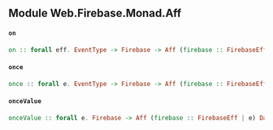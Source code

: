 ## Module Web.Firebase.Monad.Aff

#### `on`

``` purescript
on :: forall eff. EventType -> Firebase -> Aff (firebase :: FirebaseEff | eff) DataSnapshot
```

#### `once`

``` purescript
once :: forall e. EventType -> Firebase -> Aff (firebase :: FirebaseEff | e) DataSnapshot
```

#### `onceValue`

``` purescript
onceValue :: forall e. Firebase -> Aff (firebase :: FirebaseEff | e) DataSnapshot
```


